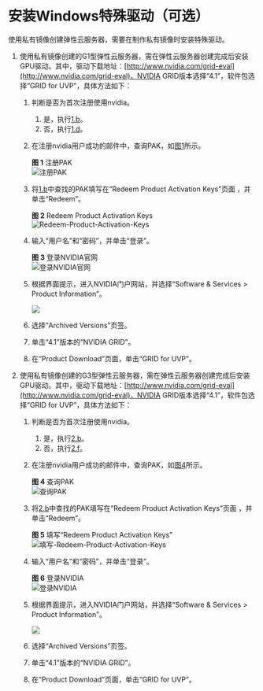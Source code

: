# 安装Windows特殊驱动（可选）<a name="ZH-CN_TOPIC_0081795392"></a>

使用私有镜像创建弹性云服务器，需要在制作私有镜像时安装特殊驱动。

1.  使用私有镜像创建的G1型弹性云服务器，需在弹性云服务器创建完成后安装GPU驱动。其中，驱动下载地址：[http://www.nvidia.com/grid-eval](http://www.nvidia.com/grid-eval)，NVIDIA GRID版本选择“4.1”，软件包选择“GRID for UVP”，具体方法如下：
    1.  判断是否为首次注册使用nvidia。
        1.  是，执行[1.b](#zh-cn_topic_0097289624_zh-cn_topic_0035470098_li6493917120957)。
        2.  否，执行[1.d](#zh-cn_topic_0097289624_zh-cn_topic_0035470098_li31331234738)。

    2.  <a name="zh-cn_topic_0097289624_zh-cn_topic_0035470098_li6493917120957"></a>在注册nvidia用户成功的邮件中，查询PAK，如[图1](#zh-cn_topic_0097289624_zh-cn_topic_0035470098_fig4249148201328)所示。

        **图 1**  注册PAK<a name="zh-cn_topic_0097289624_zh-cn_topic_0035470098_fig4249148201328"></a>  
        ![](figures/注册PAK.png "注册PAK")

    3.  将[1.b](#zh-cn_topic_0097289624_zh-cn_topic_0035470098_li6493917120957)中查找的PAK填写在“Redeem Product Activation Keys”页面 ，并单击“Redeem”。

        **图 2**  Redeem Product Activation Keys<a name="zh-cn_topic_0097289624_zh-cn_topic_0035470098_fig66917708201838"></a>  
        ![](figures/Redeem-Product-Activation-Keys.png "Redeem-Product-Activation-Keys")

    4.  <a name="zh-cn_topic_0097289624_zh-cn_topic_0035470098_li31331234738"></a>输入“用户名”和“密码”，并单击“登录”。

        **图 3**  登录NVIDIA官网<a name="zh-cn_topic_0097289624_zh-cn_topic_0035470098_fig823115144396"></a>  
        ![](figures/登录NVIDIA官网.png "登录NVIDIA官网")

    5.  根据界面提示，进入NVIDIA门户网站，并选择“Software & Services \> Product Information”。

        ![](figures/zh-cn_image_0132510897.png)

    6.  选择“Archived Versions”页签。
    7.  单击“4.1”版本的“NVIDIA GRID”。
    8.  在“Product Download”页面，单击“GRID for UVP”。

2.  使用私有镜像创建的G3型弹性云服务器，需在弹性云服务器创建完成后安装GPU驱动。其中，驱动下载地址：[http://www.nvidia.com/grid-eval](http://www.nvidia.com/grid-eval)，NVIDIA GRID版本选择“4.1”，软件包选择“GRID for UVP”，具体方法如下：
    1.  判断是否为首次注册使用nvidia。
        1.  是，执行[2.b](#zh-cn_topic_0097289624_li19648193452318)。
        2.  否，执行[2.f](#zh-cn_topic_0097289624_li66651834172318)。

    2.  <a name="zh-cn_topic_0097289624_li19648193452318"></a>在注册nvidia用户成功的邮件中，查询PAK，如[图4](#zh-cn_topic_0097289624_fig16651634162316)所示。

        **图 4**  查询PAK<a name="zh-cn_topic_0097289624_fig16651634162316"></a>  
        ![](figures/查询PAK.png "查询PAK")

    3.  将[2.b](#zh-cn_topic_0097289624_li19648193452318)中查找的PAK填写在“Redeem Product Activation Keys”页面 ，并单击“Redeem”。

        **图 5**  填写“Redeem Product Activation Keys”<a name="zh-cn_topic_0097289624_fig46596340231"></a>  
        ![](figures/填写-Redeem-Product-Activation-Keys.png "填写-Redeem-Product-Activation-Keys")

    4.  输入“用户名”和“密码”，并单击“登录”。

        **图 6**  登录NVIDIA<a name="zh-cn_topic_0097289624_fig9247959124312"></a>  
        ![](figures/登录NVIDIA.png "登录NVIDIA")

    5.  根据界面提示，进入NVIDIA门户网站，并选择“Software & Services \> Product Information”。

        ![](figures/zh-cn_image_0132724841.png)

    6.  <a name="zh-cn_topic_0097289624_li66651834172318"></a>选择“Archived Versions”页签。
    7.  单击“4.1”版本的“NVIDIA GRID”。
    8.  在“Product Download”页面，单击“GRID for UVP”。


